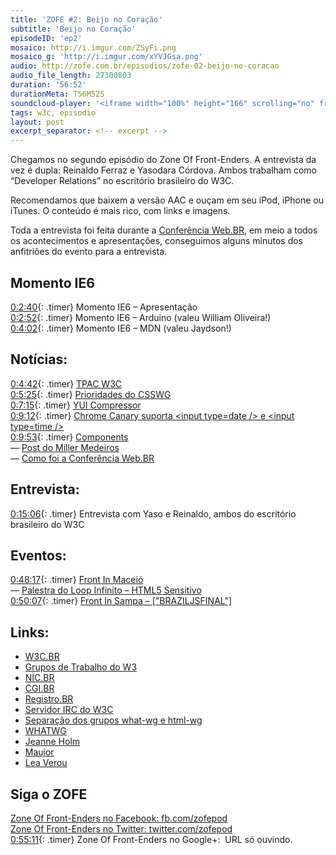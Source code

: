```yaml
---
title: 'ZOFE #2: Beijo no Coração'
subtitle: 'Beijo no Coração'
episodeID: 'ep2'
mosaico: http://i.imgur.com/ZSyFi.png
mosaico_g: 'http://i.imgur.com/xYVJGsa.png'
audio: http://zofe.com.br/episodios/zofe-02-beijo-no-coracao
audio_file_length: 27300803
duration: '56:52'
durationMeta: T56M52S
soundcloud-player: '<iframe width="100%" height="166" scrolling="no" frameborder="no" src="https://w.soundcloud.com/player/?url=https%3A//api.soundcloud.com/tracks/155517102%3Fsecret_token%3Ds-9P19G&amp;color=ff5500&amp;auto_play=false&amp;hide_related=true&amp;show_artwork=true&amp;show_comments=false&amp;show_user=false&amp;show_reposts=false"></iframe>'
tags: w3c, episodio
layout: post
excerpt_separator: <!-- excerpt -->
---
```



Chegamos no segundo episódio do Zone Of Front-Enders. A entrevista da vez é dupla: Reinaldo Ferraz e Yasodara Córdova. Ambos trabalham como “Developer Relations” no escritório brasileiro do W3C.
<!-- excerpt -->

Recomendamos que baixem a versão AAC e ouçam em seu iPod, iPhone ou iTunes. O conteúdo é mais rico, com links e imagens.

Toda a entrevista foi feita durante a [Conferência Web.BR](http://conferenciaweb.w3c.br), em meio a todos os acontecimentos e apresentações, conseguimos alguns minutos dos anfitriões do evento para a entrevista.

## Momento IE6

[0:2:40](#t=0:2:40){: .timer} Momento IE6 – Apresentação<br>
[0:2:52](#t=0:2:52){: .timer} Momento IE6 – Arduino (valeu William Oliveira!)<br>
[0:4:02](#t=0:4:02){: .timer} Momento IE6 – MDN (valeu Jaydson!)

## Notícias:

[0:4:42](#t=0:4:42){: .timer} [TPAC W3C](http://www.w3.org/2012/10/TPAC/ "TPAC W3C")<br>
[0:5:25](#t=0:5:25){: .timer} [Prioridades do CSSWG](http://disruptive-innovations.com/zoo/customers/CSSWG/Priorities.html "Prioridades do CSSWG")<br>
[0:7:15](#t=0:7:15){: .timer} [YUI Compressor](http://www.yuiblog.com/blog/2012/10/16/state-of-yui-compressor/ "YUI Compressor")<br>
[0:9:12](#t=0:9:12){: .timer} [Chrome Canary suporta &lt;input type=date /&gt; e &lt;input type=time /&gt;](https://twitter.com/danielfilho/status/263318786327855105 "Twitter: Canary suporta a type date e time em inputs")<br>
[0:9:53](#t=0:9:53){: .timer} [Components](https://github.com/component/component "Components")<br>
  — [Post do Miller Medeiros](http://blog.millermedeiros.com/stop-writing-plugins-start-writing-components/ "Post do Miller Medeiros")<br>
  — [Como foi a Conferência Web.BR](http://conferenciaweb.w3c.br "Como foi a Conferência Web.BR")

## Entrevista:

[0:15:06](#t=0:15:06){: .timer} Entrevista com Yaso e Reinaldo, ambos do escritório brasileiro do W3C

## Eventos:

[0:48:17](#t=0:48:17){: .timer} [Front In Maceió](http://frontinmaceio.com.br/ "Front In Maceió")<br>
  — [Palestra do Loop Infinito – HTML5 Sensitivo](https://speakerdeck.com/loopinfinito/html5-sensitivo-seu-browser-no-plano-astral "Palestra do Loop Infinito – HTML5 Sensitivo")<br>
[0:50:07](#t=0:50:07){: .timer} [Front In Sampa – \["BRAZILJSFINAL"\]](http://www.frontinsampa.com.br/ "Front In Sampa")

## Links:

- [W3C.BR](http://w3c.br/ "W3C.BR")
- [Grupos de Trabalho do W3](http://www.w3.org/Consortium/activities#Math_Working_Group "Grupos de Trabalho do W3")
- [NIC.BR](http://nic.br/ "NIC.BR")
- [CGI.BR](http://cgi.br/ "CGI.BR")
- [Registro.BR](http://registro.br/ "Registro.BR")
- [Servidor IRC do W3C](irc://irc.w3.org/ "Servidor IRC do W3C")
- [Separação dos grupos what-wg e html-wg](http://lists.w3.org/Archives/Public/public-whatwg-archive/2012Jul/0119.html "Separação dos grupos what-wg e html-wg")
- [WHATWG](http://whatwg.org "WHATWG")
- [Jeanne Holm](http://www.linkedin.com/in/jeanneholm "Jeanne Holm")
- [Maujor](http://maujor.com.br/ "Maujorsauro-Rex")
- [Lea Verou](http://lea.verou.me/ "Lea Verou")

## Siga o ZOFE

[Zone Of Front-Enders no Facebook: fb.com/zofepod](http://fb.com/zofepod/ "ZOFE no Facebook: fb.com/zofepod")<br>
[Zone Of Front-Enders no Twitter: twitter.com/zofepod](http://twitter.com/zofepod/ "ZOFE no Twitter")<br>
[0:55:11](#t=0:55:11){: .timer} Zone Of Front-Enders no Google+: &nbsp;URL só ouvindo.
